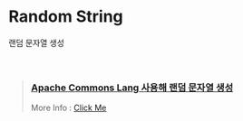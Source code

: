 # Random String
랜덤 문자열 생성  
<br><br>  

> ### [Apache Commons Lang 사용해 랜덤 문자열 생성](./ApacheCommonsLang.java)
> More Info : [Click Me](https://computer-science-student.tistory.com/526)

